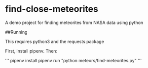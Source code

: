 # find-close-meteorites
A demo project for finding meteorites from NASA data using python


##Running

This requires python3 and the  requests package

First, install pipenv. Then:

'''
pipenv install
pipenv run "python meteors/find-meteorites.py"
'''
